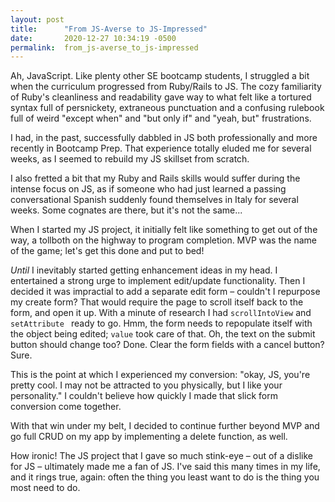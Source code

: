 ```yaml
---
layout: post
title:      "From JS-Averse to JS-Impressed"
date:       2020-12-27 10:34:19 -0500
permalink:  from_js-averse_to_js-impressed
---
```



Ah, JavaScript. Like plenty other SE bootcamp students, I struggled a bit when the curriculum progressed from Ruby/Rails to JS. The cozy familiarity of Ruby's cleanliness and readability gave way to what felt like a tortured syntax full of persnickety, extraneous punctuation and a confusing rulebook full of weird "except when" and "but only if" and "yeah, but" frustrations. 

I had, in the past, successfully dabbled in JS both professionally and more recently in Bootcamp Prep. That experience totally eluded me for several weeks, as I seemed to rebuild my JS skillset from scratch. 

I also fretted a bit that my Ruby and Rails skills would suffer during the intense focus on JS, as if someone who had just learned a passing conversational Spanish suddenly found themselves in Italy for several weeks. Some cognates are there, but it's not the same... 

When I started my JS project, it initially felt like something to get out of the way, a tollboth on the highway to program completion. MVP was the name of the game; let's get this done and put to bed!

*Until* I inevitably started getting enhancement ideas in my head. I entertained a strong urge to implement edit/update functionality. Then I decided it was impractial to add a separate edit form – couldn't I repurpose my create form? That would require the page to scroll itself back to the form, and open it up. With a minute of research I had `scrollIntoView` and `setAttribute ` ready to go. Hmm, the form needs to repopulate itself with the object being edited; `value` took care of that. Oh, the text on the submit button should change too? Done. Clear the form fields with a cancel button? Sure.

This is the point at which I experienced my conversion: "okay, JS, you're pretty cool. I may not be attracted to you physically, but I like your personality." I couldn't believe how quickly I made that slick form conversion come together.

With that win under my belt, I decided to continue further beyond MVP and go full CRUD on my app by implementing a delete function, as well. 

How ironic! The JS project that I gave so much stink-eye – out of a dislike for JS – ultimately made me a fan of JS. I've said this many times in my life, and it rings true, again: often the thing you least want to do is the thing you most need to do.


